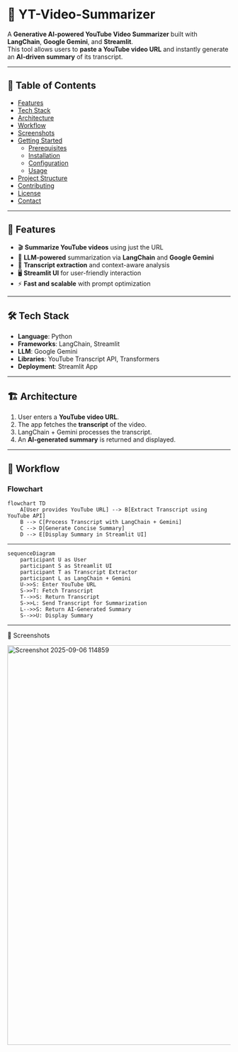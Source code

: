# 🎥 YT-Video-Summarizer

A **Generative AI-powered YouTube Video Summarizer** built with **LangChain**, **Google Gemini**, and **Streamlit**.  
This tool allows users to **paste a YouTube video URL** and instantly generate an **AI-driven summary** of its transcript.  

---

## 📌 Table of Contents
- [Features](#features)  
- [Tech Stack](#tech-stack)  
- [Architecture](#architecture)  
- [Workflow](#workflow)  
- [Screenshots](#screenshots)  
- [Getting Started](#getting-started)  
  - [Prerequisites](#prerequisites)  
  - [Installation](#installation)  
  - [Configuration](#configuration)  
  - [Usage](#usage)  
- [Project Structure](#project-structure)  
- [Contributing](#contributing)  
- [License](#license)  
- [Contact](#contact)  

---

## 🚀 Features
- 🎬 **Summarize YouTube videos** using just the URL  
- 🧠 **LLM-powered** summarization via **LangChain** and **Google Gemini**  
- 📜 **Transcript extraction** and context-aware analysis  
- 🖥️ **Streamlit UI** for user-friendly interaction  
- ⚡ **Fast and scalable** with prompt optimization  

---

## 🛠️ Tech Stack
- **Language**: Python  
- **Frameworks**: LangChain, Streamlit  
- **LLM**: Google Gemini  
- **Libraries**: YouTube Transcript API, Transformers  
- **Deployment**: Streamlit App  

---

## 🏗️ Architecture
1. User enters a **YouTube video URL**.  
2. The app fetches the **transcript** of the video.  
3. LangChain + Gemini processes the transcript.  
4. An **AI-generated summary** is returned and displayed.  

---

## 🔄 Workflow

### Flowchart
```mermaid
flowchart TD
    A[User provides YouTube URL] --> B[Extract Transcript using YouTube API]
    B --> C[Process Transcript with LangChain + Gemini]
    C --> D[Generate Concise Summary]
    D --> E[Display Summary in Streamlit UI]

```
---
```mermaid
sequenceDiagram
    participant U as User
    participant S as Streamlit UI
    participant T as Transcript Extractor
    participant L as LangChain + Gemini
    U->>S: Enter YouTube URL
    S->>T: Fetch Transcript
    T-->>S: Return Transcript
    S->>L: Send Transcript for Summarization
    L-->>S: Return AI-Generated Summary
    S-->>U: Display Summary
```
---
📸 Screenshots




<img width="1914" height="902" alt="Screenshot 2025-09-06 114859" src="https://github.com/user-attachments/assets/fdbc3ff0-39df-4781-ab1a-76c65ff71c07" />



